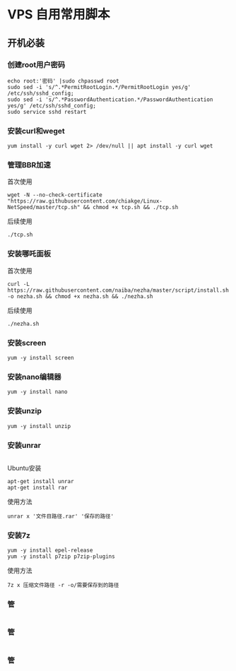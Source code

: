 # VPS 自用常用脚本

## 开机必装

### 创建root用户密码

```
echo root:'密码' |sudo chpasswd root
sudo sed -i 's/^.*PermitRootLogin.*/PermitRootLogin yes/g' /etc/ssh/sshd_config;
sudo sed -i 's/^.*PasswordAuthentication.*/PasswordAuthentication yes/g' /etc/ssh/sshd_config;
sudo service sshd restart
```

### 安装curl和weget

```
yum install -y curl wget 2> /dev/null || apt install -y curl wget
```

### 管理BBR加速
首次使用
```
wget -N --no-check-certificate "https://raw.githubusercontent.com/chiakge/Linux-NetSpeed/master/tcp.sh" && chmod +x tcp.sh && ./tcp.sh
```
后续使用
```
./tcp.sh
```
### 安装哪吒面板

首次使用
```
curl -L https://raw.githubusercontent.com/naiba/nezha/master/script/install.sh -o nezha.sh && chmod +x nezha.sh && ./nezha.sh
```
后续使用
```
./nezha.sh
```

### 安装screen

```
yum -y install screen
```

### 安装nano编辑器

```
yum -y install nano
```

### 安装unzip

```
yum -y install unzip
```

### 安装unrar

```

```
Ubuntu安装
```
apt-get install unrar
apt-get install rar
```
使用方法
```
unrar x '文件目路径.rar' '保存的路径'
```
### 安装7z

```
yum -y install epel-release
yum -y install p7zip p7zip-plugins
```
使用方法
```
7z x 压缩文件路径 -r -o/需要保存到的路径
```

### 管

```

```


### 管

```

```


### 管

```

```
